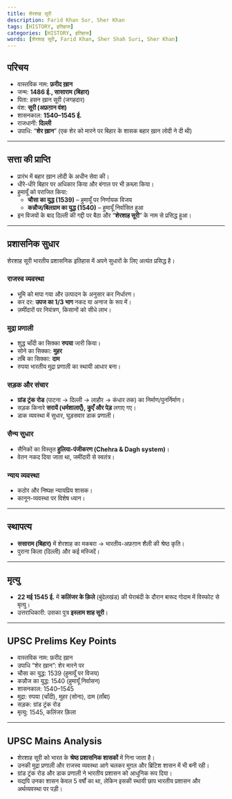 ```yaml
---
title: शेरशाह सूरी
description: Farid Khan Sur, Sher Khan
tags: [HISTORY, इतिहास]
categories: [HISTORY, इतिहास]
words: [शेरशाह सूरी, Farid Khan, Sher Shah Suri, Sher Khan]
---
```



## परिचय
- वास्तविक नाम: **फ़रीद ख़ान**  
- जन्म: **1486 ई., सासाराम (बिहार)**  
- पिता: हसन ख़ान सूरी (जगहदार)  
- वंश: **सूरी (अफ़ग़ान वंश)**  
- शासनकाल: **1540–1545 ई.**  
- राजधानी: **दिल्ली**  
- उपाधि: “**शेर ख़ान**” (एक शेर को मारने पर बिहार के शासक बहार ख़ान लोदी ने दी थी)  

---

## सत्ता की प्राप्ति
- प्रारंभ में बहार ख़ान लोदी के अधीन सेवा की।  
- धीरे-धीरे बिहार पर अधिकार किया और बंगाल पर भी क़ब्ज़ा किया।  
- हुमायूँ को पराजित किया:  
  - **चौसा का युद्ध (1539)** – हुमायूँ पर निर्णायक विजय  
  - **कन्नौज/बिलग्राम का युद्ध (1540)** – हुमायूँ निर्वासित हुआ  
- इन विजयों के बाद दिल्ली की गद्दी पर बैठा और “**शेरशाह सूरी**” के नाम से प्रसिद्ध हुआ।  

---

## प्रशासनिक सुधार
शेरशाह सूरी भारतीय प्रशासनिक इतिहास में अपने सुधारों के लिए अत्यंत प्रसिद्ध है।  

### राजस्व व्यवस्था
- भूमि को मापा गया और उत्पादन के अनुसार कर निर्धारण।  
- कर दर: **उपज का 1/3 भाग** नकद या अनाज के रूप में।  
- ज़मींदारों पर नियंत्रण, किसानों को सीधे लाभ।  

### मुद्रा प्रणाली
- शुद्ध चाँदी का सिक्का **रुपया** जारी किया।  
- सोने का सिक्का: **मुहर**  
- ताँबे का सिक्का: **दाम**  
- रुपया भारतीय मुद्रा प्रणाली का स्थायी आधार बना।  

### सड़क और संचार
- **ग्रांड ट्रंक रोड** (पाटना → दिल्ली → लाहौर → कंधार तक) का निर्माण/पुनर्निर्माण।  
- सड़क किनारे **सरायें (धर्मशालाएँ), कुएँ और पेड़** लगाए गए।  
- डाक व्यवस्था में सुधार, घुड़सवार डाक प्रणाली।  

### सैन्य सुधार
- सैनिकों का विस्तृत **हुलिया-पंजीकरण (Chehra & Dagh system)**।  
- वेतन नकद दिया जाता था, जमींदारी से स्वतंत्र।  

### न्याय व्यवस्था
- कठोर और निष्पक्ष न्यायप्रिय शासक।  
- कानून-व्यवस्था पर विशेष ध्यान।  

---

## स्थापत्य
- **ससाराम (बिहार)** में शेरशाह का मकबरा → भारतीय-अफ़ग़ान शैली की श्रेष्ठ कृति।  
- पुराना किला (दिल्ली) और कई मस्जिदें।  

---

## मृत्यु
- **22 मई 1545 ई.** में **कलिंजर के क़िले** (बुंदेलखंड) की घेराबंदी के दौरान बारूद गोदाम में विस्फोट से मृत्यु।  
- उत्तराधिकारी: उसका पुत्र **इस्लाम शाह सूरी**।  

---

## UPSC Prelims Key Points
- वास्तविक नाम: फ़रीद ख़ान  
- उपाधि “शेर ख़ान”: शेर मारने पर  
- चौसा का युद्ध: 1539 (हुमायूँ पर विजय)  
- कन्नौज का युद्ध: 1540 (हुमायूँ निर्वासन)  
- शासनकाल: 1540–1545  
- मुद्रा: रुपया (चाँदी), मुहर (सोना), दाम (ताँबा)  
- सड़क: ग्रांड ट्रंक रोड  
- मृत्यु: 1545, कलिंजर क़िला  

---

## UPSC Mains Analysis
- शेरशाह सूरी को भारत के **श्रेष्ठ प्रशासनिक शासकों** में गिना जाता है।  
- उनकी मुद्रा प्रणाली और राजस्व व्यवस्था आगे चलकर मुग़ल और ब्रिटिश शासन में भी बनी रही।  
- ग्रांड ट्रंक रोड और डाक प्रणाली ने भारतीय प्रशासन को आधुनिक रूप दिया।  
- यद्यपि उनका शासन केवल 5 वर्षों का था, लेकिन इसकी स्थायी छाप भारतीय प्रशासन और अर्थव्यवस्था पर पड़ी।
